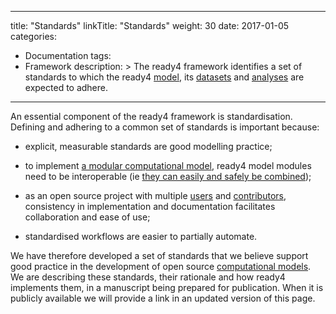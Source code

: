 
---
title: "Standards"
linkTitle: "Standards"
weight: 30
date: 2017-01-05
categories: 
- Documentation
tags: 
- Framework
description: >
  The ready4 framework identifies a set of standards to which the ready4 [model](/docs/model/), its [datasets](/docs/datasets/) and [analyses](/docs/analyses/) are expected to adhere.
---

An essential component of the ready4 framework is standardisation. Defining and adhering to a common set of standards is important because:

- explicit, measurable standards are good modelling practice;

- to implement [a modular computational model](/docs/getting-started/concepts/module/), ready4 model modules need to be interoperable (ie [they can easily and safely be combined](/docs/framework/implementation/paradigm/));

- as an open source project with multiple [users](/docs/getting-started/users/) and [contributors](/docs/contribution-guidelines/), consistency in implementation and documentation facilitates collaboration and ease of use;

- standardised workflows are easier to partially automate.

We have therefore developed a set of standards that we believe support good practice in the development of open source [computational models](/docs/getting-started/concepts/model). We are describing these standards, their rationale and how ready4 implements them, in a manuscript being prepared for publication. When it is publicly available we will provide a link in an updated version of this page.
